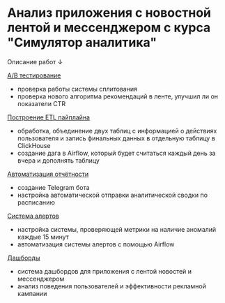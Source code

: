 # Анализ приложения с новостной лентой и мессенджером с курса "Симулятор аналитика"

Описание работ ↓

[A/B тестирование](https://github.com/karinatom/karpov_analyst_simulator/blob/main/AB%20test.ipynb)
- проверка работы системы сплитования
- проверка нового алгоритма рекомендаций в ленте, улучшил ли он показатели CTR

[Построение ETL пайплайна](https://github.com/karinatom/karpov_analyst_simulator/blob/main/ETL_pipeline.py)
- обработка, объединение двух таблиц с информацией о действиях пользователя и запись финальных данных в отдельную таблицу в ClickHouse
- создание дага в Airflow, который будет считаться каждый день за вчера и дополнять таблицу

[Автоматизация отчётности](https://github.com/karinatom/karpov_analyst_simulator/blob/main/daily_report.py)
- создание Telegram бота
- настройка автоматической отправки аналитической сводки по расписанию

[Система алертов](https://github.com/karinatom/karpov_analyst_simulator/blob/main/alert_system.py)
- настройка системы, проверяющей метрики на наличие аномалий каждые 15 минут
- автоматизация системы алертов с помощью Airflow

[Дашборды](https://github.com/karinatom/karpov_analyst_simulator/tree/main/Dashboards)
- система дашбордов для приложения с лентой новостей и мессенджером
- анализ поведения пользователей и эффективности рекламной кампании